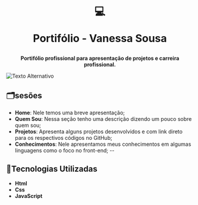#  <p align="center"> 💻 </p> <p align="center">Portifólio - Vanessa Sousa</p>

 <p align="center"><b>Portifólio profissional para apresentação de projetos e carreira profissional.</b></p>

![Texto Alternativo](/imagens/imagem-home-portifolio.png)
 
## 🗂sesões

- **Home**: Nele temos uma breve apresentação; 
- **Quem Sou**: Nessa seção tenho uma descrição dizendo um pouco sobre quem sou;
- **Projetos**: Apresenta alguns projetos desenvolvidos e com link direto para os respectivos códigos no GitHub;
- **Conhecimentos**: Nele apresentamos meus conhecimentos em algumas linguagens como o foco no front-end;
--
## 🤖Tecnologias Utilizadas
- **Html**
- **Css**
- **JavaScript**

